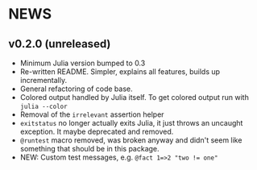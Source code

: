 # NEWS

## v0.2.0 (unreleased)

* Minimum Julia version bumped to 0.3
* Re-written README. Simpler, explains all features, builds up incrementally.
* General refactoring of code base.
* Colored output handled by Julia itself. To get colored output run with `julia --color`
* Removal of the `irrelevant` assertion helper
* `exitstatus` no longer actually exits Julia, it just throws an uncaught exception. It maybe deprecated and removed.
* `@runtest` macro removed, was broken anyway and didn't seem like something that should be in this package.
* NEW: Custom test messages, e.g. `@fact 1=>2 "two != one"`